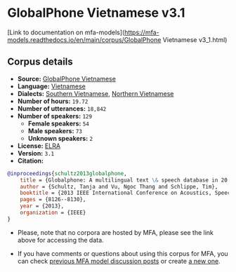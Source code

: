 
# GlobalPhone Vietnamese v3.1

[Link to documentation on mfa-models](https://mfa-models.readthedocs.io/en/main/corpus/GlobalPhone Vietnamese v3_1.html)

## Corpus details

- **Source:** [GlobalPhone Vietnamese](https://catalogue.elra.info/en-us/repository/browse/ELRA-S0322/)
- **Language:** [Vietnamese](https://en.wikipedia.org/wiki/Vietnamese_language)
- **Dialects:** [Southern Vietnamese](https://en.wikipedia.org/wiki/Vietnamese_language#Language_variation), [Northern Vietnamese](https://en.wikipedia.org/wiki/Vietnamese_language#Language_variation)
- **Number of hours:** `19.72`
- **Number of utterances:** `18,842`
- **Number of speakers:** `129`
  - **Female speakers:** `54`
  - **Male speakers:** `73`
  - **Unknown speakers:** `2`
- **License:** [ELRA](https://www.elra.info/en/services-around-lrs/distribution/licensing/)
- **Version:** `3.1`
- **Citation:**
```bibtex
@inproceedings{schultz2013globalphone,
	title = {Globalphone: A multilingual text \& speech database in 20 languages},
	author = {Schultz, Tanja and Vu, Ngoc Thang and Schlippe, Tim},
	booktitle = {2013 IEEE International Conference on Acoustics, Speech and Signal Processing},
	pages = {8126--8130},
	year = {2013},
	organization = {IEEE}
}
```

- Please, note that no corpora are hosted by MFA, please see the link above for accessing the data.

- If you have comments or questions about using this corpus for MFA, you can check [previous MFA model discussion posts](https://github.com/MontrealCorpusTools/mfa-models/discussions?discussions_q=GlobalPhone+Vietnamese+v3.1) or create [a new one](https://github.com/MontrealCorpusTools/mfa-models/discussions/new).
